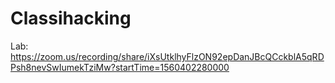 # Classihacking
Lab: </br>
https://zoom.us/recording/share/iXsUtklhyFlzON92epDanJBcQCckblA5qRDPsh8nevSwIumekTziMw?startTime=1560402280000
